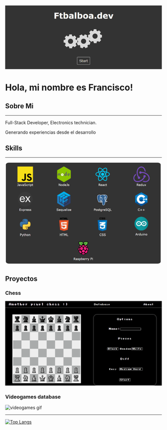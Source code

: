 
![ welcome gif](assets/aniOne.gif) [](assets/aniOne.gif)

# Hola, mi nombre es Francisco!

## Sobre Mi

<hr style="height:1px;border:none;color:#333;background-color:#333;">

Full-Stack Developer, Electronics technician.

Generando experiencias desde el desarrollo

## Skills

<hr style="height:1px;border:none;color:#333;background-color:#333;">

<img src="assets/skills.png" width=600px>


## Proyectos


### Chess

![ chess gif](https://raw.githubusercontent.com/ftbalboa/rrchess/main/imgRm/ej.gif) [](https://github.com/ftbalboa/rrchess)


### Videogames database

![ videogames gif ](https://raw.githubusercontent.com/ftbalboa/PI-Videogames-FT14b/main/gif/ej4.gif) [](https://github.com/ftbalboa/PI-Videogames-FT14b)

<hr style="height:1px;border:none;color:#333;background-color:#333;">

[![Top Langs](https://github-readme-stats.vercel.app/api/top-langs/?username=ftbalboa)](https://github.com/anuraghazra/github-readme-stats)
